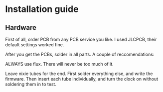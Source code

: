 # Installation guide

## Hardware
First of all, order PCB from any PCB service you like. I used JLCPCB, their default settings worked fine.

After you get the PCBs, solder in all parts. A couple of reccomendations:

ALWAYS use flux. There will never be too much of it. 

Leave nixie tubes for the end. First solder everything else, and write the firmware. Then insert each tube individually, and turn the clock on without soldering them in to test.

